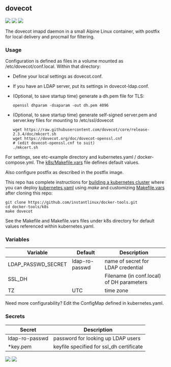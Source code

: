 ## dovecot
[![](https://images.microbadger.com/badges/version/instantlinux/dovecot.svg)](https://microbadger.com/images/instantlinux/dovecot "Version badge") [![](https://images.microbadger.com/badges/image/instantlinux/dovecot.svg)](https://microbadger.com/images/instantlinux/dovecot "Image badge") [![](https://images.microbadger.com/badges/commit/instantlinux/dovecot.svg)](https://microbadger.com/images/instantlinux/dovecot "Commit badge")

The dovecot imapd daemon in a small Alpine Linux container, with
postfix for local delivery and procmail for filtering.

### Usage

Configuration is defined as files in a volume mounted as
/etc/dovecot/conf.local. Within that directory:

* Define your local settings as dovecot.conf.

* If you have an LDAP server, put its settings in dovecot-ldap.conf.

* (Optional, to save startup time) generate a dh.pem file for TLS:
  ```
  openssl dhparam -dsaparam -out dh.pem 4096
  ```
* (Optional, to save startup time) generate self-signed server.pem and server.key files for mounting to /etc/ssl/dovecot
  ```
  wget https://raw.githubusercontent.com/dovecot/core/release-2.3.4/doc/mkcert.sh
  wget https://dovecot.org/doc/dovecot-openssl.cnf
  # (edit dovecot-openssl.cnf to suit)
  ./mkcert.sh
  ```

For settings, see etc-example directory and kubernetes.yaml / docker-compose.yml. The [k8s/Makefile.vars](https://github.com/instantlinux/docker-tools/blob/master/k8s/Makefile.vars) file defines default values.

Also configure postfix as described in the postfix image.

This repo has complete instructions for
[building a kubernetes cluster](https://github.com/instantlinux/docker-tools/blob/master/k8s/README.md) where you can deploy [kubernetes.yaml](https://github.com/instantlinux/docker-tools/blob/master/images/dovecot/kubernetes.yaml) using _make_ and customizing [Makefile.vars](https://github.com/instantlinux/docker-tools/blob/master/k8s/Makefile.vars) after cloning this repo:
~~~
git clone https://github.com/instantlinux/docker-tools.git
cd docker-tools/k8s
make dovecot
~~~

See the Makefile and Makefile.vars files under k8s directory for default values referenced within kubernetes.yaml.

### Variables

| Variable | Default | Description |
| -------- | ------- | ----------- |
| LDAP_PASSWD_SECRET | ldap-ro-passwd | name of secret for LDAP credential |
| SSL_DH |  | Filename (in conf.local) of DH parameters |
| TZ | UTC | time zone |

Need more configurability? Edit the ConfigMap defined in kubernetes.yaml.

### Secrets

| Secret | Description |
| ------ | ----------- |
| ldap-ro-passwd | password for looking up LDAP users |
| *key.pem | keyfile specified for ssl_dh certificate |

[![](https://images.microbadger.com/badges/license/instantlinux/dovecot.svg)](https://microbadger.com/images/instantlinux/dovecot "License badge") [![](https://img.shields.io/badge/code-dovecot%2Fcore-blue.svg)](https://github.com/dovecot/core "Code repo")
